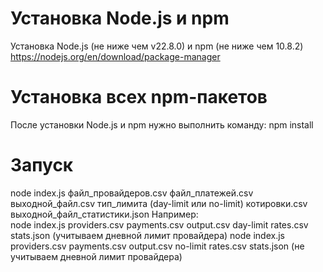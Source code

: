 # Установка Node.js и npm
Установка Node.js (не ниже чем v22.8.0) и npm (не ниже чем 10.8.2) https://nodejs.org/en/download/package-manager  
# Установка всех npm-пакетов  
После установки Node.js и npm нужно выполнить команду: npm install
# Запуск
node index.js файл_провайдеров.csv файл_платежей.csv выходной_файл.csv тип_лимита (day-limit или no-limit) котировки.csv выходной_файл_статистики.json
Например:  
node index.js providers.csv payments.csv output.csv day-limit rates.csv stats.json (учитываем дневной лимит провайдера)
node index.js providers.csv payments.csv output.csv no-limit rates.csv stats.json (не учитываем дневной лимит провайдера)
